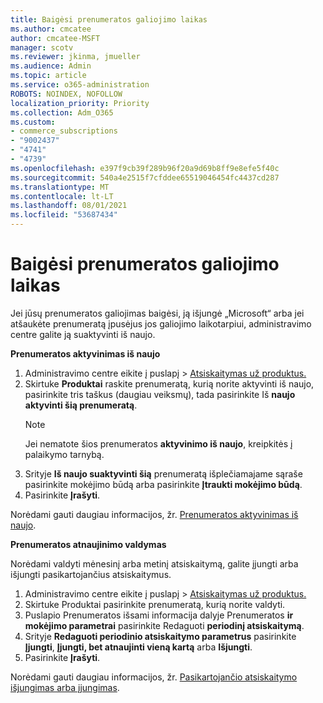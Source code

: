 ```yaml
---
title: Baigėsi prenumeratos galiojimo laikas
ms.author: cmcatee
author: cmcatee-MSFT
manager: scotv
ms.reviewer: jkinma, jmueller
ms.audience: Admin
ms.topic: article
ms.service: o365-administration
ROBOTS: NOINDEX, NOFOLLOW
localization_priority: Priority
ms.collection: Adm_O365
ms.custom:
- commerce_subscriptions
- "9002437"
- "4741"
- "4739"
ms.openlocfilehash: e397f9cb39f289b96f20a9d69b8ff9e8efe5f40c
ms.sourcegitcommit: 540a4e2515f7cfddee65519046454fc4437cd287
ms.translationtype: MT
ms.contentlocale: lt-LT
ms.lasthandoff: 08/01/2021
ms.locfileid: "53687434"
---
```

# <a name="subscription-expired"></a>Baigėsi prenumeratos galiojimo laikas

Jei jūsų prenumeratos galiojimas baigėsi, ją išjungė „Microsoft“ arba jei atšaukėte prenumeratą įpusėjus jos galiojimo laikotarpiui, administravimo centre galite ją suaktyvinti iš naujo.

**Prenumeratos aktyvinimas iš naujo**

1. Administravimo centre eikite į puslapį  >  [Atsiskaitymas už produktus.](https://go.microsoft.com/fwlink/p/?linkid=842054)
2. Skirtuke **Produktai** raskite prenumeratą, kurią norite aktyvinti iš naujo, pasirinkite tris taškus (daugiau veiksmų), tada pasirinkite Iš **naujo aktyvinti šią prenumeratą**.
    > [!NOTE]
    > Jei nematote šios prenumeratos **aktyvinimo iš naujo**, kreipkitės į palaikymo tarnybą.
3. Srityje **Iš naujo suaktyvinti šią** prenumeratą išplečiamajame sąraše pasirinkite mokėjimo būdą arba pasirinkite **Įtraukti mokėjimo būdą**.
4. Pasirinkite **Įrašyti**.

Norėdami gauti daugiau informacijos, žr. [Prenumeratos aktyvinimas iš naujo](/microsoft-365/commerce/subscriptions/reactivate-your-subscription).

**Prenumeratos atnaujinimo valdymas**

Norėdami valdyti mėnesinį arba metinį atsiskaitymą, galite įjungti arba išjungti pasikartojančius atsiskaitymus.

1. Administravimo centre eikite į puslapį  >  [Atsiskaitymas už produktus.](https://go.microsoft.com/fwlink/p/?linkid=842054)
2. Skirtuke  Produktai pasirinkite prenumeratą, kurią norite valdyti.
3. Puslapio Prenumeratos išsami informacija dalyje Prenumeratos **ir mokėjimo parametrai** pasirinkite Redaguoti **periodinį atsiskaitymą**.
4. Srityje **Redaguoti periodinio atsiskaitymo parametrus** pasirinkite **Įjungti**, **Įjungti, bet atnaujinti vieną kartą** arba **Išjungti**.
5. Pasirinkite **Įrašyti**.

Norėdami gauti daugiau informacijos, žr. [Pasikartojančio atsiskaitymo išjungimas arba įjungimas](/microsoft-365/commerce/subscriptions/renew-your-subscription#turn-recurring-billing-off-or-on).